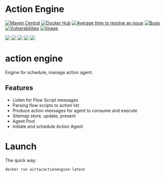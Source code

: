 # Action Engine
[![Maven Central](https://maven-badges.herokuapp.com/maven-central/org.springframework.boot/spring-boot-starter-parent/badge.svg)](https://search.maven.org/artifact/org.springframework.boot/spring-boot-starter-parent)
[![Docker Hub](https://img.shields.io/docker/pulls/airta/actionengine.svg?style=flat)](https://cloud.docker.com/u/airta/repository/docker/airta/actionengine/)
[![Average time to resolve an issue](http://isitmaintained.com/badge/resolution/allenyinx/actionEngine.svg)](http://isitmaintained.com/project/allenyinx/actionEngine "Average time to resolve an issue")
[![Bugs](https://sonarcloud.io/api/project_badges/measure?project=allenyinx_actionEngine&metric=bugs)](https://sonarcloud.io/dashboard?id=allenyinx_actionEngine)
[![Vulnerabilities](https://sonarcloud.io/api/project_badges/measure?project=allenyinx_actionEngine&metric=vulnerabilities)](https://sonarcloud.io/dashboard?id=allenyinx_actionEngine)
[![Image](https://images.microbadger.com/badges/image/airta/actionengine.svg)](https://microbadger.com/images/airta/actionengine)

<p align="left">
    <a href="https://codecov.io/gh/allenyinx/actionEngine"><img src="https://codecov.io/gh/allenyinx/actionEngine/branch/develop/graph/badge.svg" /></a>
    <a href='https://circleci.com/gh/allenyinx/actionEngine/tree/develop'><img src='https://circleci.com/gh/allenyinx/actionEngine/tree/develop.svg?style=svg'></a>
    <a href='https://sonarcloud.io/dashboard?id=allenyinx_ActionAgent'><img src='https://sonarcloud.io/api/project_badges/measure?project=allenyinx_ActionAgent&metric=alert_status'></a>
    <a href='https://travis-ci.org/allenyinx/actionEngine'><img src='https://travis-ci.org/allenyinx/actionEngine.svg?branch=develop'></a>
    <a href='http://52.175.51.58:8080/job/ActionEngine/'><img src='http://52.175.51.58:8080/buildStatus/icon?job=ActionEngine'></a>
</p>

# action engine
Engine for schedule, manage action agent.


## Features
* Listen for Flow Script messages
* Parsing flow scripts to action list
* Produce action messages for agent to consume and execute
* Sitemap store, update, present
* Agent Pool
* Initiate and schedule Action Agent

Launch
=======

The quick way:

    docker run airta/actionengine:latest


